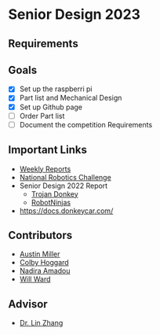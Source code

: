 # Senior Design 2023

## Requirements

## Goals
- [x] Set up the raspberri pi
- [x] Part list and Mechanical Design
- [x] Set up Github page
- [ ] Order Part list 
- [ ] Document the competition Requirements

## Important Links 
- [Weekly Reports](https://drive.google.com/drive/u/1/folders/1FO2PocXw_wa_GlBfGjyqvPfI0MiCo4qa) 
- [National Robotics Challenge](https://www.thenrc.org/)
- Senior Design 2022 Report
  - [Trojan Donkey](https://mail.google.com/mail/u/1/#search/zhang/FMfcgzGqQJlfxzFzcpkXsgshXsswKDnJ?projector=1)
  - [RobotNinjas](https://docs.google.com/document/d/1TyaSFLOAew-xImfiMrTmogvYBtwF_ChW31fuu-zrTaM/edit)
- https://docs.donkeycar.com/

## Contributors 
- [Austin Miller](https://github.com/amillertime)
- [Colby Hoggard](https://github.com/choggard123)
- [Nadira Amadou](https://github.com/nadira30)
- [Will Ward](https://github.com/willward20)

## Advisor
- [Dr. Lin Zhang](https://github.com/linzhangUCA)
